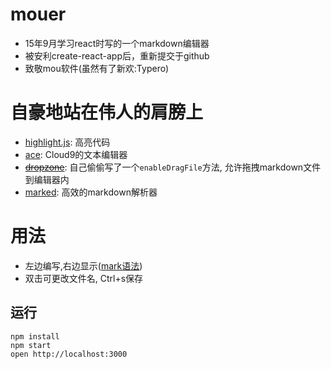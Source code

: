 # mouer

- 15年9月学习react时写的一个markdown编辑器
- 被安利create-react-app后，重新提交于github
- 致敬mou软件(虽然有了新欢:Typero)

# 自豪地站在伟人的肩膀上

- [highlight.js](https://github.com/isagalaev/highlight.js): 高亮代码
- [ace](https://github.com/ajaxorg/ace): Cloud9的文本编辑器
- <del>[dropzone](https://github.com/enyo/dropzone)</del>: 自己偷偷写了一个`enableDragFile`方法, 允许拖拽markdown文件到编辑器内
- [marked](https://github.com/chjj/marked): 高效的markdown解析器

# 用法

- 左边编写,右边显示([mark语法](http://www.appinn.com/markdown/))
- 双击可更改文件名, Ctrl+s保存



## 运行

```
npm install
npm start
open http://localhost:3000
```

